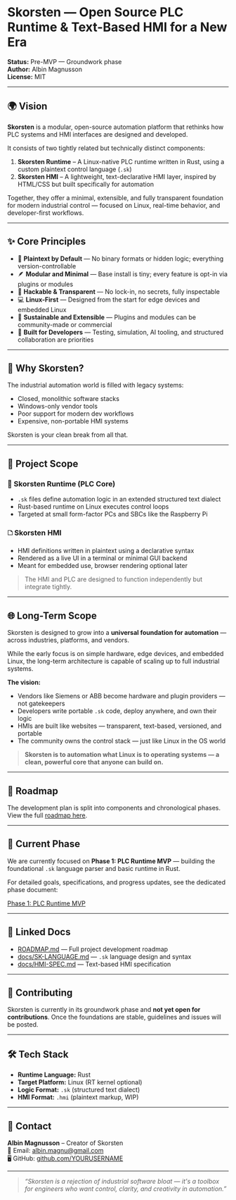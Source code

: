 # Skorsten — Open Source PLC Runtime & Text-Based HMI for a New Era

**Status:** Pre-MVP — Groundwork phase  
**Author:** Albin Magnusson  
**License:** MIT

---

## 🌍 Vision

**Skorsten** is a modular, open-source automation platform that rethinks how PLC systems and HMI interfaces are designed and developed.

It consists of two tightly related but technically distinct components:

1. **Skorsten Runtime** – A Linux-native PLC runtime written in Rust, using a custom plaintext control language (`.sk`)  
2. **Skorsten HMI** – A lightweight, text-declarative HMI layer, inspired by HTML/CSS but built specifically for automation

Together, they offer a minimal, extensible, and fully transparent foundation for modern industrial control — focused on Linux, real-time behavior, and developer-first workflows.

---

## ✨ Core Principles

* 📄 **Plaintext by Default** — No binary formats or hidden logic; everything version-controllable  
* 🪶 **Modular and Minimal** — Base install is tiny; every feature is opt-in via plugins or modules  
* 🧰 **Hackable & Transparent** — No lock-in, no secrets, fully inspectable  
* 💻 **Linux-First** — Designed from the start for edge devices and embedded Linux  
* 🌱 **Sustainable and Extensible** — Plugins and modules can be community-made or commercial  
* 🧠 **Built for Developers** — Testing, simulation, AI tooling, and structured collaboration are priorities  

---

## 🤔 Why Skorsten?

The industrial automation world is filled with legacy systems:

* Closed, monolithic software stacks  
* Windows-only vendor tools  
* Poor support for modern dev workflows  
* Expensive, non-portable HMI systems  

Skorsten is your clean break from all that.

---

## 🧱 Project Scope

### 🔧 Skorsten Runtime (PLC Core)

* `.sk` files define automation logic in an extended structured text dialect  
* Rust-based runtime on Linux executes control loops  
* Targeted at small form-factor PCs and SBCs like the Raspberry Pi  

### 🗅 Skorsten HMI

* HMI definitions written in plaintext using a declarative syntax  
* Rendered as a live UI in a terminal or minimal GUI backend  
* Meant for embedded use, browser rendering optional later  

> The HMI and PLC are designed to function independently but integrate tightly.

---

## 🌐 Long-Term Scope

Skorsten is designed to grow into a **universal foundation for automation** — across industries, platforms, and vendors.

While the early focus is on simple hardware, edge devices, and embedded Linux, the long-term architecture is capable of scaling up to full industrial systems.

**The vision:**

- Vendors like Siemens or ABB become hardware and plugin providers — not gatekeepers  
- Developers write portable `.sk` code, deploy anywhere, and own their logic  
- HMIs are built like websites — transparent, text-based, versioned, and portable  
- The community owns the control stack — just like Linux in the OS world  

> **Skorsten is to automation what Linux is to operating systems — a clean, powerful core that anyone can build on.**

---

## 🚧 Roadmap

The development plan is split into components and chronological phases. View the full [roadmap here](./ROADMAP.md).


---

## 🚧 Current Phase

We are currently focused on **Phase 1: PLC Runtime MVP** — building the foundational `.sk` language parser and basic runtime in Rust.

For detailed goals, specifications, and progress updates, see the dedicated phase document:

[Phase 1: PLC Runtime MVP](./docs/phases/PHASE_1.md)

---

## 📖 Linked Docs

* [ROADMAP.md](./ROADMAP.md) — Full project development roadmap  
* [docs/SK-LANGUAGE.md](./docs/SK-LANGUAGE.md) — `.sk` language design and syntax  
* [docs/HMI-SPEC.md](./docs/HMI-SPEC.md) — Text-based HMI specification  

---

## 🧰 Contributing

Skorsten is currently in its groundwork phase and **not yet open for contributions**. Once the foundations are stable, guidelines and issues will be posted.

---

## 🛠 Tech Stack

* **Runtime Language:** Rust  
* **Target Platform:** Linux (RT kernel optional)  
* **Logic Format:** `.sk` (structured text dialect)  
* **HMI Format:** `.hmi` (plaintext markup, WIP)  

---

## 📨 Contact

**Albin Magnusson** – Creator of Skorsten  
📧 Email: [albin.magnu@gmail.com](mailto:albin.magnu@gmail.com)  
🖥 GitHub: [github.com/YOURUSERNAME](https://github.com/YOURUSERNAME)

---

> *“Skorsten is a rejection of industrial software bloat — it's a toolbox for engineers who want control, clarity, and creativity in automation.”*
